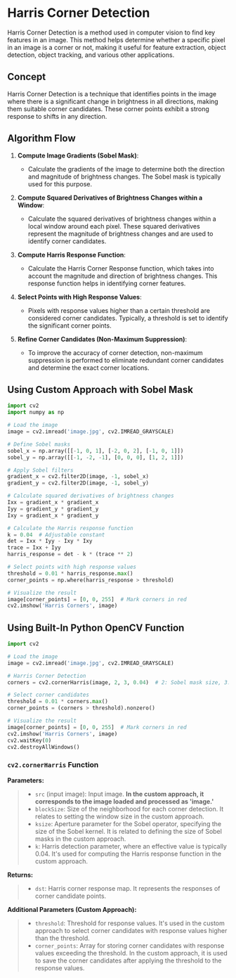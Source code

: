 # Harris Corner Detection

Harris Corner Detection is a method used in computer vision to find key features in an image. This method helps determine whether a specific pixel in an image is a corner or not, making it useful for feature extraction, object detection, object tracking, and various other applications.

## Concept

Harris Corner Detection is a technique that identifies points in the image where there is a significant change in brightness in all directions, making them suitable corner candidates. These corner points exhibit a strong response to shifts in any direction.

## Algorithm Flow

1. **Compute Image Gradients (Sobel Mask)**:
   - Calculate the gradients of the image to determine both the direction and magnitude of brightness changes. The Sobel mask is typically used for this purpose.

2. **Compute Squared Derivatives of Brightness Changes within a Window**:
   - Calculate the squared derivatives of brightness changes within a local window around each pixel. These squared derivatives represent the magnitude of brightness changes and are used to identify corner candidates.

3. **Compute Harris Response Function**:
   - Calculate the Harris Corner Response function, which takes into account the magnitude and direction of brightness changes. This response function helps in identifying corner features.

4. **Select Points with High Response Values**:
   - Pixels with response values higher than a certain threshold are considered corner candidates. Typically, a threshold is set to identify the significant corner points.

5. **Refine Corner Candidates (Non-Maximum Suppression)**:
   - To improve the accuracy of corner detection, non-maximum suppression is performed to eliminate redundant corner candidates and determine the exact corner locations.

## Using Custom Approach with Sobel Mask

  ```python
  import cv2
  import numpy as np
  
  # Load the image
  image = cv2.imread('image.jpg', cv2.IMREAD_GRAYSCALE)
  
  # Define Sobel masks
  sobel_x = np.array([[-1, 0, 1], [-2, 0, 2], [-1, 0, 1]])
  sobel_y = np.array([[-1, -2, -1], [0, 0, 0], [1, 2, 1]])
  
  # Apply Sobel filters
  gradient_x = cv2.filter2D(image, -1, sobel_x)
  gradient_y = cv2.filter2D(image, -1, sobel_y)
  
  # Calculate squared derivatives of brightness changes
  Ixx = gradient_x * gradient_x
  Iyy = gradient_y * gradient_y
  Ixy = gradient_x * gradient_y
  
  # Calculate the Harris response function
  k = 0.04  # Adjustable constant
  det = Ixx * Iyy - Ixy * Ixy
  trace = Ixx + Iyy
  harris_response = det - k * (trace ** 2)
  
  # Select points with high response values
  threshold = 0.01 * harris_response.max()
  corner_points = np.where(harris_response > threshold)
  
  # Visualize the result
  image[corner_points] = [0, 0, 255]  # Mark corners in red
  cv2.imshow('Harris Corners', image)
  ```
## Using Built-In Python OpenCV Function
  ```python
  import cv2
  
  # Load the image
  image = cv2.imread('image.jpg', cv2.IMREAD_GRAYSCALE)
  
  # Harris Corner Detection
  corners = cv2.cornerHarris(image, 2, 3, 0.04)  # 2: Sobel mask size, 3: Harris corner detection parameters, 0.04: Harris corner detection parameters
  
  # Select corner candidates
  threshold = 0.01 * corners.max()
  corner_points = (corners > threshold).nonzero()
  
  # Visualize the result
  image[corner_points] = [0, 0, 255]  # Mark corners in red
  cv2.imshow('Harris Corners', image)
  cv2.waitKey(0)
  cv2.destroyAllWindows()
  ```
### `cv2.cornerHarris` Function

  **Parameters:**
  >- `src` (input image): Input image. **In the custom approach, it corresponds to the image loaded and processed as 'image.'**
  >- `blockSize`: Size of the neighborhood for each corner detection. It relates to setting the window size in the custom approach.
  >- `ksize`: Aperture parameter for the Sobel operator, specifying the size of the Sobel kernel. It is related to defining the size of Sobel masks in the custom approach.
  >- `k`: Harris detection parameter, where an effective value is typically 0.04. It's used for computing the Harris response function in the custom approach.
  
  **Returns:**
  >- `dst`: Harris corner response map. It represents the responses of corner candidate points.
  
  **Additional Parameters (Custom Approach):**
  >- `threshold`: Threshold for response values. It's used in the custom approach to select corner candidates with response values higher than the threshold.
  >- `corner_points`: Array for storing corner candidates with response values exceeding the threshold. In the custom approach, it is used to save the corner candidates after applying the threshold to the response values.
